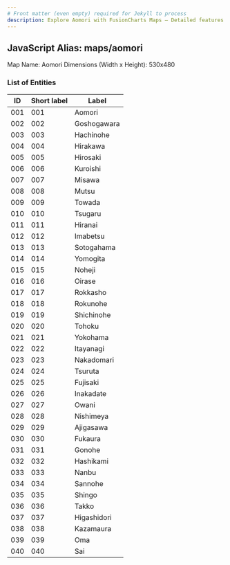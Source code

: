 ```yaml
---
# Front matter (even empty) required for Jekyll to process
description: Explore Aomori with FusionCharts Maps – Detailed features for seamless integration. Try now & enhance your data visualization today! 
---
```


## JavaScript Alias: maps/aomori

Map Name: Aomori
Dimensions (Width x Height): 530x480

### List of Entities

| ID  | Short label | Label       |
| --- | ----------- | ----------- |
| 001 | 001         | Aomori      |
| 002 | 002         | Goshogawara |
| 003 | 003         | Hachinohe   |
| 004 | 004         | Hirakawa    |
| 005 | 005         | Hirosaki    |
| 006 | 006         | Kuroishi    |
| 007 | 007         | Misawa      |
| 008 | 008         | Mutsu       |
| 009 | 009         | Towada      |
| 010 | 010         | Tsugaru     |
| 011 | 011         | Hiranai     |
| 012 | 012         | Imabetsu    |
| 013 | 013         | Sotogahama  |
| 014 | 014         | Yomogita    |
| 015 | 015         | Noheji      |
| 016 | 016         | Oirase      |
| 017 | 017         | Rokkasho    |
| 018 | 018         | Rokunohe    |
| 019 | 019         | Shichinohe  |
| 020 | 020         | Tohoku      |
| 021 | 021         | Yokohama    |
| 022 | 022         | Itayanagi   |
| 023 | 023         | Nakadomari  |
| 024 | 024         | Tsuruta     |
| 025 | 025         | Fujisaki    |
| 026 | 026         | Inakadate   |
| 027 | 027         | Owani       |
| 028 | 028         | Nishimeya   |
| 029 | 029         | Ajigasawa   |
| 030 | 030         | Fukaura     |
| 031 | 031         | Gonohe      |
| 032 | 032         | Hashikami   |
| 033 | 033         | Nanbu       |
| 034 | 034         | Sannohe     |
| 035 | 035         | Shingo      |
| 036 | 036         | Takko       |
| 037 | 037         | Higashidori |
| 038 | 038         | Kazamaura   |
| 039 | 039         | Oma         |
| 040 | 040         | Sai         |
